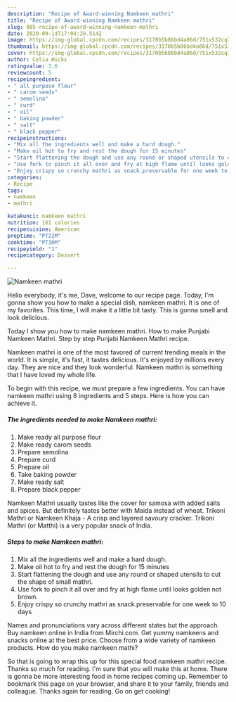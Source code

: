 ```yaml
---
description: "Recipe of Award-winning Namkeen mathri"
title: "Recipe of Award-winning Namkeen mathri"
slug: 985-recipe-of-award-winning-namkeen-mathri
date: 2020-09-14T17:04:29.514Z
image: https://img-global.cpcdn.com/recipes/3170b5b86bd4a86d/751x532cq70/namkeen-mathri-recipe-main-photo.jpg
thumbnail: https://img-global.cpcdn.com/recipes/3170b5b86bd4a86d/751x532cq70/namkeen-mathri-recipe-main-photo.jpg
cover: https://img-global.cpcdn.com/recipes/3170b5b86bd4a86d/751x532cq70/namkeen-mathri-recipe-main-photo.jpg
author: Celia Hicks
ratingvalue: 3.6
reviewcount: 5
recipeingredient:
- " all purpose flour"
- " carom seeds"
- " semolina"
- " curd"
- " oil"
- " baking powder"
- " salt"
- " black pepper"
recipeinstructions:
- "Mix all the ingredients well and make a hard dough."
- "Make oil hot to fry and rest the dough for 15 minutes"
- "Start flattening the dough and use any round or shaped utensils to cut the shape of small mathri."
- "Use fork to pinch it all over and fry at high flame until looks golden not brown."
- "Enjoy crispy so crunchy mathri as snack.preservable for one week to 10 days"
categories:
- Recipe
tags:
- namkeen
- mathri

katakunci: namkeen mathri 
nutrition: 161 calories
recipecuisine: American
preptime: "PT22M"
cooktime: "PT30M"
recipeyield: "1"
recipecategory: Dessert

---
```



![Namkeen mathri](https://img-global.cpcdn.com/recipes/3170b5b86bd4a86d/751x532cq70/namkeen-mathri-recipe-main-photo.jpg)

Hello everybody, it's me, Dave, welcome to our recipe page. Today, I'm gonna show you how to make a special dish, namkeen mathri. It is one of my favorites. This time, I will make it a little bit tasty. This is gonna smell and look delicious.

Today I show you how to make namkeen mathri. How to make Punjabi Namkeen Mathri. Step by step Punjabi Namkeen Mathri recipe.

Namkeen mathri is one of the most favored of current trending meals in the world. It is simple, it's fast, it tastes delicious. It's enjoyed by millions every day. They are nice and they look wonderful. Namkeen mathri is something that I have loved my whole life.


To begin with this recipe, we must prepare a few ingredients. You can have namkeen mathri using 8 ingredients and 5 steps. Here is how you can achieve it.

<!--inarticleads1-->

##### The ingredients needed to make Namkeen mathri:

1. Make ready  all purpose flour
1. Make ready  carom seeds
1. Prepare  semolina
1. Prepare  curd
1. Prepare  oil
1. Take  baking powder
1. Make ready  salt
1. Prepare  black pepper


Namkeen Mathri usually tastes like the cover for samosa with added salts and spices. But definitely tastes better with Maida instead of wheat. Trikoni Mathri or Namkeen Khaja - A crisp and layered savoury cracker. Trikoni Mathri (or Matthi) is a very popular snack of India. 

<!--inarticleads2-->

##### Steps to make Namkeen mathri:

1. Mix all the ingredients well and make a hard dough.
1. Make oil hot to fry and rest the dough for 15 minutes
1. Start flattening the dough and use any round or shaped utensils to cut the shape of small mathri.
1. Use fork to pinch it all over and fry at high flame until looks golden not brown.
1. Enjoy crispy so crunchy mathri as snack.preservable for one week to 10 days


Names and pronunciations vary across different states but the approach. Buy namkeen online in India from Mirchi.com. Get yummy namkeens and snacks online at the best price. Choose from a wide variety of namkeen products. How do you make namkeen mathi? 

So that is going to wrap this up for this special food namkeen mathri recipe. Thanks so much for reading. I'm sure that you will make this at home. There is gonna be more interesting food in home recipes coming up. Remember to bookmark this page on your browser, and share it to your family, friends and colleague. Thanks again for reading. Go on get cooking!
